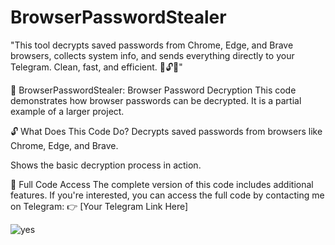 # BrowserPasswordStealer
"This tool decrypts saved passwords from Chrome, Edge, and Brave browsers, collects system info, and sends everything directly to your Telegram. Clean, fast, and efficient. 🚀🔓🤖"


🚀 BrowserPasswordStealer: Browser Password Decryption
This code demonstrates how browser passwords can be decrypted. It is a partial example of a larger project.

🔓 What Does This Code Do?
Decrypts saved passwords from browsers like Chrome, Edge, and Brave.

Shows the basic decryption process in action.

🔗 Full Code Access
The complete version of this code includes additional features. If you're interested, you can access the full code by contacting me on Telegram:
👉 [Your Telegram Link Here]




![yes](https://github.com/user-attachments/assets/dfb80dd0-0ccf-4d76-990b-b7cd13838097)

